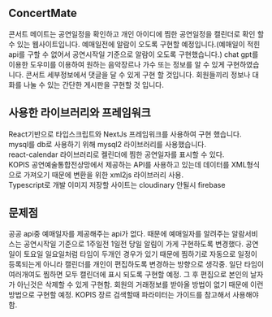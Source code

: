 ## ConcertMate

콘서트 메이트는 공연일정을 확인하고 개인 아이디에 찜한 공연일정을 캘린더로 확인 할 수 있는 웹사이트입니다.
예매일전에 알람이 오도록 구현할 예정입니다.(예매일이 적힌 api를 구할 수 없어서 공연시작일 기준으로 알람이 오도록 구현했습니다.)
chat gpt를 이용한 도우미를 이용하여 원하는 음악장르나 가수 또는 정보를 알 수 있게 구현하였습니다.
콘서트 세부정보에서 댓글을 달 수 있게 구현 할 것입니다.
회원들끼리 정보나 대화를 나눌 수 있는 간단한 게시판을 구현할 것 입니다.

## 사용한 라이브러리와 프레임워크

React기반으로 타입스크립트와 NextJs 프레임워크를 사용하여 구현 했습니다. <br />
mysql를 db로 사용하기 위해 mysql2 라이브러리를 사용했습니다. <br />
react-calendar 라이브러리로 켈린더에 찜한 공연일자를 표시할 수 있다. <br />
KOPIS 공연예술통합전상망에서 제공하는 API를 사용하고 있는데 데이터를 XML형식으로 가져오기 때문에 변환을 위한 xml2js 라이브러리 사용. <br />
Typescript로 개발
이미지 저장할 사이트는 cloudinary 안될시 firebase

## 문제점

공공 api중 예매일자를 제공해주는 api가 없다. 때문에 예매일자를 알려주는 알람서비스는 공연시작일 기준으로 1주일전 1일전 당일 알림이 가게 구현하도록 변경했다.
공연일이 토요일 일요일처럼 타임이 두개인 경우가 있기 때문에 찜하기로 자동으로 일정이 등록되는게 아니라 캘린더를 개인이 편집하도록 변경하는 방향으로 생각중.
일단 타임이 여러개여도 찜하면 모두 캘린더에 표시 되도록 구현할 예정. 그 후 편집으로 본인의 날자가 아닌것은 삭제할 수 있게 구현함.
회원의 거래정보를 받아올 방법이 없기 때문에 이런 방법으로 구현할 예정.
KOPIS 장르 검색할때 파라미터는 가이드를 참고해서 사용해야함.
